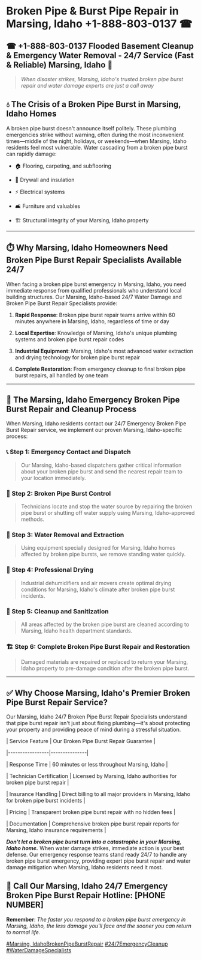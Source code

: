 # Broken Pipe & Burst Pipe Repair in Marsing, Idaho +1-888-803-0137 ☎
## ☎ +1-888-803-0137  Flooded Basement Cleanup & Emergency Water Removal - 24/7 Service (Fast & Reliable) Marsing, Idaho 🚨

> *When disaster strikes, Marsing, Idaho's trusted broken pipe burst repair and water damage experts are just a call away*

## 💧 The Crisis of a Broken Pipe Burst in Marsing, Idaho Homes

A broken pipe burst doesn't announce itself politely. These plumbing emergencies strike without warning, often during the most inconvenient times—middle of the night, holidays, or weekends—when Marsing, Idaho residents feel most vulnerable. Water cascading from a broken pipe burst can rapidly damage:

* 🏠 Flooring, carpeting, and subflooring
* 🧱 Drywall and insulation
* ⚡ Electrical systems
* 🛋️ Furniture and valuables
* 🏗️ Structural integrity of your Marsing, Idaho property

---

## ⏱️ Why Marsing, Idaho Homeowners Need Broken Pipe Burst Repair Specialists Available 24/7

When facing a broken pipe burst emergency in Marsing, Idaho, you need immediate response from qualified professionals who understand local building structures. Our Marsing, Idaho-based 24/7 Water Damage and Broken Pipe Burst Repair Specialists provide:

1. **Rapid Response**: Broken pipe burst repair teams arrive within 60 minutes anywhere in Marsing, Idaho, regardless of time or day
2. **Local Expertise**: Knowledge of Marsing, Idaho's unique plumbing systems and broken pipe burst repair codes
3. **Industrial Equipment**: Marsing, Idaho's most advanced water extraction and drying technology for broken pipe burst repair
4. **Complete Restoration**: From emergency cleanup to final broken pipe burst repairs, all handled by one team

---

## 🔧 The Marsing, Idaho Emergency Broken Pipe Burst Repair and Cleanup Process

When Marsing, Idaho residents contact our 24/7 Emergency Broken Pipe Burst Repair service, we implement our proven Marsing, Idaho-specific process:

### 📞 Step 1: Emergency Contact and Dispatch
> Our Marsing, Idaho-based dispatchers gather critical information about your broken pipe burst and send the nearest repair team to your location immediately.

### 🚿 Step 2: Broken Pipe Burst Control
> Technicians locate and stop the water source by repairing the broken pipe burst or shutting off water supply using Marsing, Idaho-approved methods.

### 🌊 Step 3: Water Removal and Extraction
> Using equipment specially designed for Marsing, Idaho homes affected by broken pipe bursts, we remove standing water quickly.

### 💨 Step 4: Professional Drying
> Industrial dehumidifiers and air movers create optimal drying conditions for Marsing, Idaho's climate after broken pipe burst incidents.

### 🧼 Step 5: Cleanup and Sanitization
> All areas affected by the broken pipe burst are cleaned according to Marsing, Idaho health department standards.

### 🏗️ Step 6: Complete Broken Pipe Burst Repair and Restoration
> Damaged materials are repaired or replaced to return your Marsing, Idaho property to pre-damage condition after the broken pipe burst.

---

## ✅ Why Choose Marsing, Idaho's Premier Broken Pipe Burst Repair Service?

Our Marsing, Idaho 24/7 Broken Pipe Burst Repair Specialists understand that pipe burst repair isn't just about fixing plumbing—it's about protecting your property and providing peace of mind during a stressful situation.

| Service Feature | Our Broken Pipe Burst Repair Guarantee |
|-----------------|---------------|
| Response Time | 60 minutes or less throughout Marsing, Idaho |
| Technician Certification | Licensed by Marsing, Idaho authorities for broken pipe burst repair |
| Insurance Handling | Direct billing to all major providers in Marsing, Idaho for broken pipe burst incidents |
| Pricing | Transparent broken pipe burst repair with no hidden fees |
| Documentation | Comprehensive broken pipe burst repair reports for Marsing, Idaho insurance requirements |

***Don't let a broken pipe burst turn into a catastrophe in your Marsing, Idaho home.*** When water damage strikes, immediate action is your best defense. Our emergency response teams stand ready 24/7 to handle any broken pipe burst emergency, providing expert pipe burst repair and water damage mitigation when Marsing, Idaho residents need it most.

## 📱 Call Our Marsing, Idaho 24/7 Emergency Broken Pipe Burst Repair Hotline: [PHONE NUMBER]

**Remember**: *The faster you respond to a broken pipe burst emergency in Marsing, Idaho, the less damage you'll face and the sooner you can return to normal life.*

[#Marsing, IdahoBrokenPipeBurstRepair](#) [#24/7EmergencyCleanup](#) [#WaterDamageSpecialists](#)